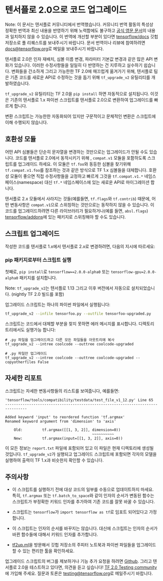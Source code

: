 # 텐서플로 2.0으로 코드 업그레이드

Note: 이 문서는 텐서플로 커뮤니티에서 번역했습니다. 커뮤니티 번역 활동의 특성상 정확한 번역과 최신 내용을 반영하기 위해 노력함에도 불구하고 [공식 영문 문서](https://github.com/tensorflow/docs/blob/master/site/en/r2/guide/upgrade.md)의 내용과 일치하지 않을 수 있습니다. 이 번역에 개선할 부분이 있다면 [tensorflow/docs](https://github.com/tensorflow/docs) 깃헙 저장소로 풀 리퀘스트를 보내주시기 바랍니다. 문서 번역이나 리뷰에 참여하려면 [docs@tensorflow.org](https://groups.google.com/a/tensorflow.org/forum/#!forum/docs)로 메일을 보내주시기 바랍니다.

텐서플로 2.0은 인자 재배치, 심볼 이름 변경, 파라미터 기본값 변경과 같은 많은 API 변화가 있습니다. 이러한 수정사항들을 일일히 다 반영하는 건 지루하고 실수하기 쉽습니다. 변화들을 간소하게 그리고 가능한한 TF 2.0에 매끄럽게 옮겨가기 위해, 텐서플로 팀은 기존 코드를 새로운 API로 수정하는 것을 돕기 위해 `tf_upgrade_v2` 유틸리티를 개발하였습니다.  

`tf_upgrade_v2` 유틸리티는 TF 2.0을 `pip install` 하면 자동적으로 설치됩니다. 이것은 기존의 텐서플로 1.x 파이썬 스크립트를 텐서플로 2.0으로 변환하여 업그레이드를 빠르게 합니다. 

변환 스크립트는 가능한한 자동화되어 있지만 구문적이고 문체적인 변환은 스크립트에 이해 수행되지 않습니다. 

## 호환성 모듈

어떤 API 심볼들은 단순히 문자열을 변경하는 것만으로는 업그레이드가 안될 수도 있습니다. 코드를 텐서플로 2.0에서 동작시키기 위해 , `compat.v1` 모듈을 포함하도록 스크립트를 업그레이드 하세요. 이 모듈은 `tf.foo`와 동등한 심볼을 찾기위해 `tf.compat.v1.foo`를 참조하는 것과 같은 방식으로 TF 1.x 심볼들을 대체합니다. 호환성 모듈이 좋으면 직접 수정사항들을 교정하고 빠르게 그것을 `tf.compat.v1.*` 네임스페이스(namespace) 대신 `tf.*` 네임스페이스에 있는 새로운 API로 마이그레이션 합니다. 

텐서플로 2.x 모듈에서 사라지는 것들(예를들면, `tf.flags`와 `tf.contrib`) 때문에, 어떤 변동사항은 `compat.v1`으로 스위칭하는 것만으로는 동작하지 않을 수 있습니다. 이 코드를 업그레이드하려면 다른 라이브러리가 필요하거나(예를 들면, `absl.flags`) [tensorflow/addons](http://www.github.com/tensorflow/addons)에 있는 패키지로 스위칭해야 할 수도 있습니다. 

## 스크립트 업그레이드

작성한 코드를 텐서플로 1.x에서 텐서플로 2.x로 변경하려면, 다음의 지시에 따르세요:

### pip 패키지로부터 스크립트 실행

첫째로, `pip install`로 `tensorflow==2.0.0-alpha0` 또는 `tensorflow-gpu=2.0.0-alpha0` 패키지를 설치합니다.

Note: `tf_upgrade_v2`는 텐서플로 1.13 그리고 이후 버전에서 자동으로 설치되었습니다. (nightly TF 2.0 빌드를 포함)

업그레이드 스크립트는 하나의 파이썬 파일에서 실행됩니다:

```sh
tf_upgrade_v2 --infile tensorfoo.py --outfile tensorfoo-upgraded.py
```

스크립트는 코드에서 대체할 부분을 찾지 못하면 에러 메시지를 표시합니다. 디렉토리 트리에서도 실행가능 합니다:

```
# .py 파일을 업그레이드하고 다른 모든 파일들을 아웃트리에 복사
tf_upgrade_v2 --intree coolcode --outtree coolcode-upgraded

# .py 파일만 업그레이드
tf_upgrade_v2 --intree coolcode --outtree coolcode-upgraded --copyotherfiles False
```

## 자세한 리포트

스크립트는 자세한 변동사항들의 리스트를 보여줍니다, 예를들면:

```
'tensorflow/tools/compatibility/testdata/test_file_v1_12.py' Line 65
--------------------------------------------------------------------------------

Added keyword 'input' to reordered function 'tf.argmax'
Renamed keyword argument from 'dimension' to 'axis'

    Old:         tf.argmax([[1, 3, 2]], dimension=0))
                                        ~~~~~~~~~~
    New:         tf.argmax(input=[[1, 3, 2]], axis=0))

```
이 모든 정보는 `report.txt` 파일에 포함되어 있고 이 파일은 현재 디렉토리에 생성될 것입니다. `tf_upgrade_v2`가 실행되고 업그레이드 스크립트에 포함되면 각자의 모델을 실행하여 출력이 TF 1.x과 비슷한지 확인할 수 있습니다.


## 주의사항 

- 이 스크립트를 실행하기 전에 대상 코드의 일부를 수동으로 업데이트하지 마세요. 특히, `tf.argmax` 또는 `tf.batch_to_space`와 같이 인자의 순서가 변동된 함수는 스크립트가 부정확한 키워드 인자를 추가하여 기존 코드를 잘못 바꿀 수 있습니다.

- 스크립트는 `tensorflow`가 `import tensorflow as tf`로 임포트 되어있다고 가정합니다.

- 이 스크립트는 인자의 순서를 바꾸지는 않습니다. 대신에 스크립트는 인자의 순서가 바뀐 함수들에 대해서 키워드 인자를 추가합니다.

- [tf2up.ml](http://tf2up.ml)을 방문해서 깃헙 저장소의 주피터 노트북과 파이썬 파일들을 업그레이드할 수 있는 편리한 툴을 확인하세요.

업그레이드 스크립트의 버그를 제보하거나 기능 추가 요청을 하려면 [Github](https://github.com/tensorflow/tensorflow/issues). 그리고 텐서플로 2.0을 테스트하고 있다면, 의견을 듣고 싶습니다! [TF 2.0 Testing community](https://groups.google.com/a/tensorflow.org/forum/#!forum/testing)에 가입해 주세요. 질문과 토론은 [testing@tensorflow.org](mailto:testing@tensorflow.org)로 메일주시기 바랍니다. 

